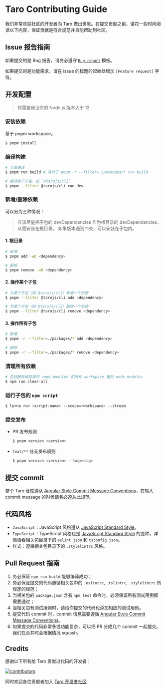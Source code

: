 # Taro Contributing Guide

我们非常欢迎社区的开发者向 Taro 做出贡献。在提交贡献之前，请花一些时间阅读以下内容，保证贡献是符合规范并且能帮助到社区。

## Issue 报告指南

如果提交的是 Bug 报告，请务必遵守 [`Bug report`](https://github.com/NervJS/taro/blob/master/.github/ISSUE_TEMPLATE/bug_report.md) 模板。

如果提交的是功能需求，请在 issue 的标题的起始处增加 `[Feature request]` 字符。

## 开发配置

> 你需要保证你的 Node.js 版本大于 12

### 安装依赖

基于 pnpm workspace。

```bash
$ pnpm install
```

### 编译构建

```bash
# 全局编译
$ pnpm run build # 等价于 pnpm -r --filter=./packages/* run build

# 编译某个子包，如 `@tarojs/cli`
$ pnpm --filter @tarojs/cli run dev
```

### 新增/删除依赖

可以分为三种情况：

> 应该尽量把子包的 devDependencies 作为根目录的 devDependencies，从而安装在根目录。
> 如果版本遇到冲突，可以安装在子包内。

#### 1. 根目录

```bash
# 新增
$ pnpm add -wD <dependency>

# 删除
$ pnpm remove -wD <dependency>
```

#### 2. 操作某个子包

```bash
# 为某个子包（如 @tarojs/cli）新增一个依赖
$ pnpm --filter @tarojs/cli add <dependency>

# 为某个子包（如 @tarojs/cli）删除一个依赖
$ pnpm --filter @tarojs/cli remove <dependency>
```

#### 3. 操作所有子包

```bash
# 新增
$ pnpm -r --filter=./packages/* add <dependency>

# 删除
$ pnpm -r --filter=./packages/* remove <dependency>
```

### 清理所有依赖

```bash
# 包括删除根目录的 node_modules 和所有 workspace 里的 node_modules
$ npm run clear-all
```

### 运行子包的 `npm script`

```bash
$ lerna run <script-name> --scope=<workspace> --stream
```

### 提交发布

- PR 发布规则

  ```bash
  $ pnpm version <version>
  ```

- `feat/**` 分支发布规则

  ```bash
  $ pnpm version <version> --tag=<tag>
  ```

## 提交 commit

整个 Taro 仓库遵从 [Angular Style Commit Message Conventions](https://gist.github.com/stephenparish/9941e89d80e2bc58a153)，在输入 commit message 的时候请务必遵从此规范。

## 代码风格

* `JavaScript`：JavaScript 风格遵从 [JavaScript Standard Style](https://github.com/standard/standard)。
* `TypeScript`：TypeScript 风格也是 [JavaScript Standard Style](https://github.com/standard/standard) 的变种，详情请看相关包目录下的 `eslint.json` 和 `tsconfig.json`。
* 样式：遵循相关包目录下的 `.stylelintrc` 风格。

## Pull Request 指南

1. 务必保证 `npm run build` 能够编译成功；
2. 务必保证提交的代码遵循相关包中的 `.eslintrc`, `.tslintrc`, `.stylelintrc` 所规定的规范；
3. 当相关包的 `package.json` 含有 `npm test` 命令时，必须保证所有测试用例都需要通过；
4. 当相关包有测试用例时，请给你提交的代码也添加相应的测试用例。
5. 提交代码 commit 时，commit 信息需要遵循 [Angular Style Commit Message Conventions](https://gist.github.com/stephenparish/9941e89d80e2bc58a153)。
6. 如果提交的代码非常多或功能复杂，可以把 PR 分成几个 commit 一起提交。我们在合并时会根据情况 squash。

## Credits

感谢以下所有给 Taro 贡献过代码的开发者：

[![contributors](https://opencollective.com/taro/contributors.svg?width=890&button=false)](https://github.com/NervJS/taro/graphs/contributors)

同时欢迎各位贡献者加入 [Taro 开发者社区](http://storage.jd.com/taro-jd-com/static/contact_taro_devlop_qr.png)
